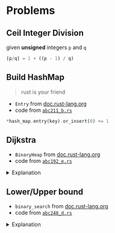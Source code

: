 # Problems
## Ceil Integer Division

given **unsigned** integers `p` and `q`
```rs
⌈p/q⌉ = 1 + ((p - 1) / q)
```

## Build HashMap
> rust is your friend

- `Entry` from [doc.rust-lang.org](https://doc.rust-lang.org/std/collections/struct.HashMap.html#method.entry)
- code from [`abc211_b.rs`](./atcoder.jp/abc211/abc211_b.rs)

```rs
*hash_map.entry(key).or_insert(0) += 1
```

## Dijkstra

- `BinaryHeap` from [doc.rust-lang.org](https://doc.rust-lang.org/std/collections/binary_heap/index.html#examples)
- code from [`abc192_e.rs`](./atcoder.jp/abc192/abc192_e.rs#L181)

<details><summary>Explanation</summary>

### Given
- `graph: Vec<Vec<(usize,usize)>>` adjacency list of `(node, weight)`
- `x: usize` start point
- `y: usize` end point

### Goal
find shortest path from `x` to `y`

### Solution
```rs
// set all distance to MAX
let mut d = vec![!0; graph.len()];
// set dist(x, x) to 0
d[x] = 0;
// create priority queue
let mut pq = BinaryHeap::from([Reverse((0, x))]);
// check the node with the lowest weight first (min-heap)
while let Some(Reverse((w, wu))) = pq.pop() {
    // if reach destination (shortest)
    if u == y { return Some(wu); }
    // if current path is not the shortest
    if wu > d[u] { continue; }
    //          new weight for x -> u -> v
    graph[u].iter().map(|&(v, wv)| (v, wu + wv)).for_each(|(v, wv)| {
        // if new weight is shorter
        if wv < d[v] {
            pq.push(Reverse((wv, v)));
            d[v] = wv;
        }
    });
}
None
```

</details>

## Lower/Upper bound

- `binary_search` from [doc.rust-lang.org](https://doc.rust-lang.org/std/primitive.slice.html#method.binary_search)
- code from [`abc248_d.rs`](./atcoder.jp/abc248/abc248_d.rs#L184)

<details><summary>Explanation</summary>

### Given
- `a: &[T]` an **increasing** finite sequence 
- `x: T` such that `min(a) <= x <= max(a)`
- `(lower, upper): (usize, usize)` such that `lower <= upper`

### Goal
find length of `{ x ∈ a : lower <= x <= upper }`

### Solution
```rs
// lower <= x <= upper ==>  a[left] <= x < a[right]
let right = a.binary_search(&(upper + 1)).unwrap_or_else(|i| i);
let left = a.binary_search(&lower).unwrap_or_else(|i| i);
let len =  right - left;
```

</details>